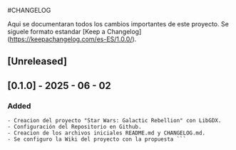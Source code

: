 #CHANGELOG

Aqui se documentaran todos los cambios importantes de este proyecto.
Se siguele formato estandar [Keep a Changelog] (https://keepachangelog.com/es-ES/1.0.0/).


## [Unreleased]

## [0.1.0] - 2025 - 06 - 02

### Added
```
- Creacion del proyecto "Star Wars: Galactic Rebellion" con LibGDX.
- Configuración del Repositorio en Github.
- Creacion de los archivos iniciales README.md y CHANGELOG.md.
- Se configuro la Wiki del proyecto con la propuesta ```
